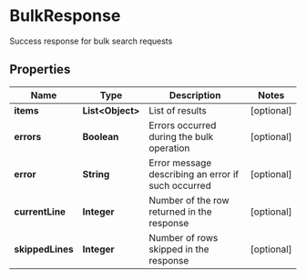 

# BulkResponse

Success response for bulk search requests

## Properties

| Name | Type | Description | Notes |
|------------ | ------------- | ------------- | -------------|
|**items** | **List&lt;Object&gt;** | List of results |  [optional] |
|**errors** | **Boolean** | Errors occurred during the bulk operation |  [optional] |
|**error** | **String** | Error message describing an error if such occurred |  [optional] |
|**currentLine** | **Integer** | Number of the row returned in the response |  [optional] |
|**skippedLines** | **Integer** | Number of rows skipped in the response |  [optional] |


